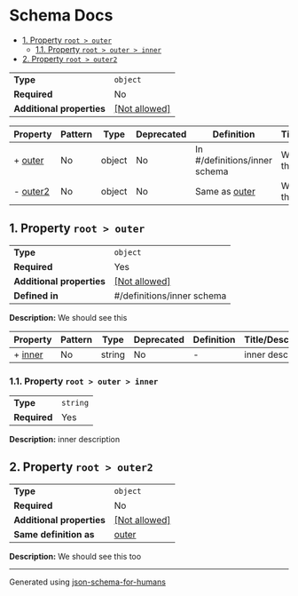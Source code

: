 # Schema Docs

- [1. Property `root > outer`](#outer-75746572)
  - [1.1. Property `root > outer > inner`](#outer_inner-6e6e6572)
- [2. Property `root > outer2`](#outer2-74657232)

|                           |                                                         |
| ------------------------- | ------------------------------------------------------- |
| **Type**                  | `object`                                                |
| **Required**              | No                                                      |
| **Additional properties** | [[Not allowed]](# "Additional Properties not allowed.") |

| Property                      | Pattern | Type   | Deprecated | Definition                        | Title/Description      |
| ----------------------------- | ------- | ------ | ---------- | --------------------------------- | ---------------------- |
| + [outer](#outer-75746572 )   | No      | object | No         | In #/definitions/inner schema     | We should see this     |
| - [outer2](#outer2-74657232 ) | No      | object | No         | Same as [outer](#outer-75746572 ) | We should see this too |

## <a name="outer-75746572"></a>1. Property `root > outer`

|                           |                                                         |
| ------------------------- | ------------------------------------------------------- |
| **Type**                  | `object`                                                |
| **Required**              | Yes                                                     |
| **Additional properties** | [[Not allowed]](# "Additional Properties not allowed.") |
| **Defined in**            | #/definitions/inner schema                              |

**Description:** We should see this

| Property                          | Pattern | Type   | Deprecated | Definition | Title/Description |
| --------------------------------- | ------- | ------ | ---------- | ---------- | ----------------- |
| + [inner](#outer_inner-6e6e6572 ) | No      | string | No         | -          | inner description |

### <a name="outer_inner-6e6e6572"></a>1.1. Property `root > outer > inner`

|              |          |
| ------------ | -------- |
| **Type**     | `string` |
| **Required** | Yes      |

**Description:** inner description

## <a name="outer2-74657232"></a>2. Property `root > outer2`

|                           |                                                         |
| ------------------------- | ------------------------------------------------------- |
| **Type**                  | `object`                                                |
| **Required**              | No                                                      |
| **Additional properties** | [[Not allowed]](# "Additional Properties not allowed.") |
| **Same definition as**    | [outer](#outer)                                         |

**Description:** We should see this too

----------------------------------------------------------------------------------------------------------------------------
Generated using [json-schema-for-humans](https://github.com/coveooss/json-schema-for-humans)
